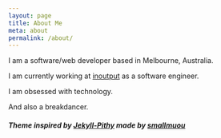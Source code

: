 ```yaml
---
layout: page
title: About Me
meta: about
permalink: /about/
---
```


I am a software/web developer based in Melbourne, Australia.

I am currently working at [inoutput](http://inoutput.io/) as a software engineer.

I am obsessed with technology.

And also a breakdancer.

##### Theme inspired by [Jekyll-Pithy](https://github.com/smallmuou/Jekyll-Pithy) made by [smallmuou](https://github.com/smallmuou)